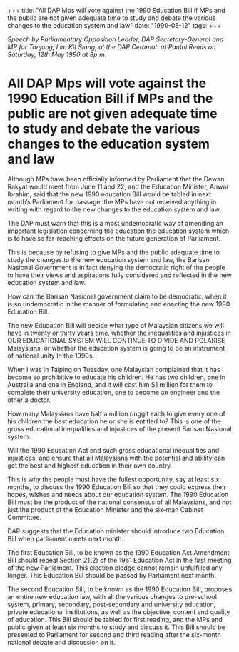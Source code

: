 +++ 
title: "All DAP Mps will vote against the 1990 Education Bill if MPs and the public are not given adequate time to study and debate the various changes to the education system and law"
date: "1990-05-12"
tags:
+++

_Speech by Parliamentary Opposition Leader, DAP Secretary-General and MP for Tanjung, Lim Kit Siang, at the DAP Ceramah at Pantai Remis on Saturday, 12th May 1990 at 8p.m._

# All DAP Mps will vote against the 1990 Education Bill if MPs and the public are not given adequate time to study and debate the various changes to the education system and law

Although MPs have been officially informed by Parliament that the Dewan Rakyat would meet from June 11 and 22, and the Education Minister, Anwar Ibrahim, said that the new 1990 education Bill would be tabled in next month’s Parliament for passage, the MPs have not received anything in writing with regard to the new changes to the education system and law.</u>

The DAP must warn that this is a most undemocratic way of amending an important legislation concerning the education the education system which is to have so far-reaching effects on the future generation of Parliament.

This is because by refusing to give MPs and the public adequate time to study the changes to the new education system and law, the Barisan Nasional Government is in fact denying the democratic right of the people to have their views and aspirations fully considered and reflected in the new education system and law.

How can the Barisan Nasional government claim to be democratic, when it is so undemocratic in the manner of formulating and enacting the new 1990 Education Bill.

The new Education Bill will decide what type of Malaysian citizens we will have in twenty or thirty years time, whether the inequalities and injustices in OUR EDUCATIONAL SYSTEM WILL CONTINUE TO DIVIDE AND POLARISE Malaysians, or whether the education system is going to be an instrument of national unity In the 1990s.

When I was in Taiping on Tuesday, one Malaysian complained that it has become so prohibitive to educate his children. He has two children, one in Australia and one in England, and it will cost him $1 million for them to complete their university education, one to become an engineer and the other a doctor.

How many Malaysians have half a million ringgit each to give every one of his children the best education he or she is entitled to? This is one of the gross educational inequalities and injustices of the present Barisan Nasional system.

Will the 1990 Education Act end such gross educational inequalities and injustices, and ensure that all Malaysians with the potential and ability can get the best and highest education in their own country.

This is why the people must have the fullest opportunity, say at least six months, to discuss the 1990 Education Bill so that they could express their hopes, wishes and needs about our education system. The 1990 Education Bill must be the product of the national consensus of all Malaysians, and not just the product of the Education Minister and the six-man Cabinet Committee.

DAP suggests that the Education minister should introduce two Education Bill when parliament meets next month.

The first Education Bill, to be known as the 1990 Education Act Amendment Bill should repeal Section 21(2) of the 1961 Education Act in the first meeting of the new Parliament. This election pledge cannot remain unfulfilled any longer. This Education Bill should be passed by Parliament next month.

The second Education Bill, to be known as the 1990 Education Bill, proposes an entire new education law, with all the various changes to pre-school system, primary, secondary, post-secondary and university education, private educational institutions, as well as the objective, content and quality of education. This Bill should be tabled for first reading, and the MPs and public given at least six months to study and discuss it. This Bill should be presented to Parliament for second and third reading after the six-month national debate and discussion on it.
 

